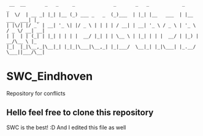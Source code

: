 ```
 __  __       _   _     _              _       _   _            _               _   
|  \/  | __ _| |_| |__ (_) ___ _   _  (_)___  | |_| |__   ___  | |__   ___  ___| |_ 
| |\/| |/ _` | __| '_ \| |/ _ \ | | | | / __| | __| '_ \ / _ \ | '_ \ / _ \/ __| __|
| |  | | (_| | |_| | | | |  __/ |_| | | \__ \ | |_| | | |  __/ | |_) |  __/\__ \ |_ 
|_|  |_|\__,_|\__|_| |_|_|\___|\__,_| |_|___/  \__|_| |_|\___| |_.__/ \___||___/\__|                      
```

# SWC_Eindhoven
Repository for conflicts

## Hello feel free to clone this repository
SWC is the best! :D
And I edited this file as well

